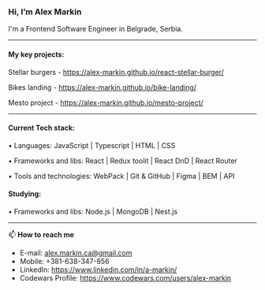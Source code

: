 ### Hi, I’m Alex Markin

I'm a Frontend Software Engineer in Belgrade, Serbia.

------


#### My key projects:

Stellar burgers - https://alex-markin.github.io/react-stellar-burger/

Bikes landing - https://alex-markin.github.io/bike-landing/

Mesto project - https://alex-markin.github.io/mesto-project/ 

------
#### Current Tech stack:


• Languages: JavaScript | Typescript | HTML | CSS  

• Frameworks and libs: React | Redux toolit | React DnD | React Router

• Tools and technologies: WebPack | Git & GitHub | Figma | BEM | API

#### Studying:

• Frameworks and libs:  Node.js | MongoDB | Nest.js

------

📫  **How to reach me**

- E-mail: alex.markin.ca@gmail.com
- Mobile: +381-638-347-856
- LinkedIn: https://www.linkedin.com/in/a-markin/
- Codewars Profile: https://www.codewars.com/users/alex-markin
